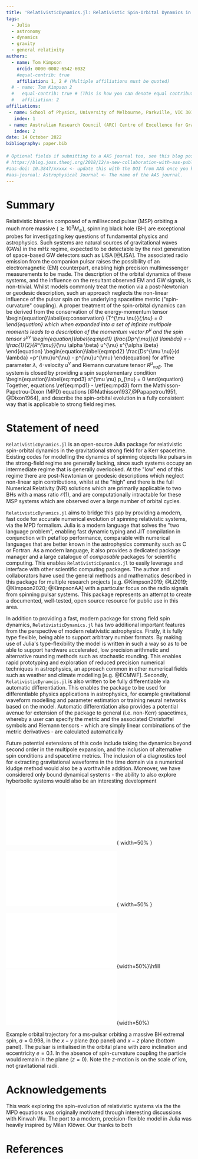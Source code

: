 ```yaml
---
title: 'RelativisticDynamics.jl: Relativistic Spin-Orbital Dynamics in Julia'
tags:
  - Julia
  - astronomy
  - dynamics
  - gravity
  - general relativity
authors:
  - name: Tom Kimpson
    orcid: 0000-0002-6542-6032
    #equal-contrib: true
    affiliation: 1, 2 # (Multiple affiliations must be quoted)
  # - name: Tom Kimpson 2
  #   equal-contrib: true # (This is how you can denote equal contributions between multiple authors)
  #   affiliation: 2
affiliations:
 - name: School of Physics, University of Melbourne, Parkville, VIC 3010, Australia 
   index: 1
 - name: Australian Research Council (ARC) Centre of Excellence for Gravitational Wave Discovery (OzGrav)
   index: 2
date: 14 October 2022
bibliography: paper.bib

# Optional fields if submitting to a AAS journal too, see this blog post:
# https://blog.joss.theoj.org/2018/12/a-new-collaboration-with-aas-publishing
#aas-doi: 10.3847/xxxxx <- update this with the DOI from AAS once you know it.
#aas-journal: Astrophysical Journal <- The name of the AAS journal.
---
```






<!-- A summary describing the high-level functionality and purpose of the software for a diverse, non-specialist audience. -->

# Summary
Relativistic binaries composed of a millisecond pulsar (MSP) orbiting a much more massive ($\gtrsim 10^3 M_{\odot}$), spinning black hole (BH) are exceptional probes for investigating key questions of fundamental physics and astrophysics. Such systems are natural sources of gravitational waves (GWs) in the mHz regime, expected to be detectable by the next generation of space-based GW detectors such as LISA [@LISA]. The associated radio emission from the companion pulsar raises the possibility of an electromagnetic (EM) counterpart, enabling high precision multimessenger measurements to be made. The description of the orbital dynamics of these systems, and the influence on the resultant observed EM and GW signals, is non-trivial. Whilst models commonly treat the motion via a post-Newtonian or geodesic description, such an approach neglects the non-linear influence of the pulsar spin on the underlying spacetime metric ("spin-curvature" coupling). A proper treatment of the spin-orbital dynamics can be derived from the conservation of the energy-momentum tensor
\begin{equation}\label{eq:conservation}
{T^{\mu \nu}}_{;\nu} = 0
\end{equation}
which when expanded into a set of infinite multipole moments leads to a description of the momentum vector $p^{\mu}$ and the spin tensor $s^{\mu \nu}$ 
\begin{equation}\label{eq:mpd1}
 \frac{Dp^{\mu}}{d \lambda} = -\frac{1}{2}{R^{\mu}}_{\nu \alpha \beta} u^{\nu} s^{\alpha \beta}
\end{equation}
\begin{equation}\label{eq:mpd2}
\frac{Ds^{\mu \nu}}{d \lambda} =p^{\mu}u^{\nu} - p^{\nu}u^{\mu}
\end{equation}
for affine parameter $\lambda$, 4-velocity $u^{\nu}$ and Riemann curvature tensor ${R^{\mu}}_{\nu \alpha \beta}$.  The system is closed by providing a spin supplementary condition
\begin{equation}\label{eq:mpd3}
s^{\mu \nu} p_{\nu} = 0
\end{equation}
Together, equations \ref{eq:mpd1} - \ref{eq:mpd3} form the Mathisson-Papetrou-Dixon (MPD) equations [@Mathisson1937,@Papapetrou1951, @Dixon1964], and describe the spin-orbital evolution in a fully consistent way that is applicable to strong field regimes. 


<!-- A Statement of need section that clearly illustrates the research purpose of the software and places it in the context of related work -->
# Statement of need

`RelativisticDynamics.jl` is an open-source Julia package for relativistic spin-orbital dynamics in the gravitational strong field for a Kerr spacetime. Existing codes for modelling the dynamics of spinning objects like pulsars in the strong-field regime are generally lacking, since such systems occupy an intermediate regime that is generally overlooked. At the "low" end of this regime there are post-Newtonian or geodesic descriptions which neglect non-linear spin contributions, whilst at the "high" end there is the full Numerical Relativity (NR) solutions which are primarily applicable to two BHs with a mass ratio $\mathcal{O}(1)$, and are computationally intractable for these MSP systems which are observed over a large number of orbital cycles.  

`RelativisticDynamics.jl` aims to bridge this gap by providing a modern, fast code for accurate numerical evolution of spinning relativistic systems, via the MPD formalism. Julia is a modern language that solves the "two language problem", enabling fast dynamic typing and JIT compilation in conjunction with petaflop performance, comparable with numerical languages that are better known in the astrophysics community such as C or Fortran. As a modern language, it also provides a dedicated package manager and a large catalogue of _composable_ packages for scientific computing. This enables `RelativisticDynamics.jl` to easily leverage and interface with other scientific computing packages. The author and collaborators have used the general methods and mathematics described in this package for multiple research projects [e.g. @Kimpson2019; @Li2019; @Kimpson2020; @KimpsonAA] with a particular focus on the radio signals from spinning pulsar systems.  This package represents an attempt to create a documented, well-tested, open source resource for public use in this area. 

In addition to providing a fast, modern package for strong field spin dynamics, `RelativisticDynamics.jl` has two additional important features from the perspective of modern relativistic astrophysics. Firstly, it is fully type flexible, being able to support arbitrary number formats. By making use of Julia's type-flexibility the model is written in such a way so as to be able to support hardware accelerated, low precision arithmetic and alternative rounding methods such as stochastic rounding. This enables rapid prototyping and exploration of reduced precision numerical techniques in astrophysics, an approach common in other numerical fields such as weather and climate modelling [e.g. @ECMWF]. Secondly, `RelativisticDynamcis.jl` is also written to be fully differentiable via automatic differentiation. This enables the package to be used for differentiable physics applications in astrophysics, for example gravitational waveform modelling and parameter estimation or training neural networks based on the model. Automatic differentiation also provides a potential avenue for extension of the package to general (i.e. non-Kerr) spacetimes, whereby a user can specify the metric and the associated Christoffel symbols and Riemann tensors - which are simply linear combinations of the metric derivatives - are calculated automatically 


Future potential extensions of this code include taking the dynamics beyond second order in the multipole expansion, and the inclusion of alternative spin conditions and spacetime metrics. The inclusion of a diagnostics tool for extracting gravitational waveforms in the time domain via a numerical kludge method would also be a worthwhile addition. Moreover, we have considered only bound dynamical systems - the ability to also explore hyberbolic systems would also be an interesting development

![Example orbital trajectory for a ms-pulsar orbiting a massive BH extremal spin, $a=0.998$, in the $x-y$ plane (top panel) and $x-z$ plane (bottom panel). The pulsar is initialised in the orbital plane with zero inclination and eccentricity $e=0.1$. In the absence of spin-curvature coupling the particle would remain in the plane ($z=0$). Note the $z$-motion is on the scale of km, not gravitational radii. \label{fig:example}](../example_media/e01_stacked.pdf){ width=50% }

![Example orbital trajectory for a ms-pulsar orbiting a massive BH extremal spin, $a=0.998$, in the $x-y$ plane (top panel) and $x-z$ plane (bottom panel). The pulsar is initialised in the orbital plane with zero inclination and eccentricity $e=0.1$. In the absence of spin-curvature coupling the particle would remain in the plane ($z=0$). Note the $z$-motion is on the scale of km, not gravitational radii. \label{fig:example}](../example_media/e01_stacked.pdf){ width=50% }


<div id="fig:fig1">

![](../example_media/e01_stacked.pdf){width=50%}\hfill
![](../example_media/e08_stacked.pdf){width=50%}

Example orbital trajectory for a ms-pulsar orbiting a massive BH extremal spin, $a=0.998$, in the $x-y$ plane (top panel) and $x-z$ plane (bottom panel). The pulsar is initialised in the orbital plane with zero inclination and eccentricity $e=0.1$. In the absence of spin-curvature coupling the particle would remain in the plane ($z=0$). Note the $z$-motion is on the scale of km, not gravitational radii.
</div>


# Acknowledgements

This work exploring the spin-evolution of relativistic systems via the the MPD equations was originally motivated through interesting discussions with Kinwah Wu. The port to a modern, precision-flexible model in Julia was heavily inspired by Milan Klöwer. Our thanks to both


# References






